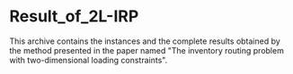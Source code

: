 # Result_of_2L-IRP
This archive contains the instances and the complete results obtained by the method presented in the paper named "The inventory routing problem with two-dimensional loading
constraints".
